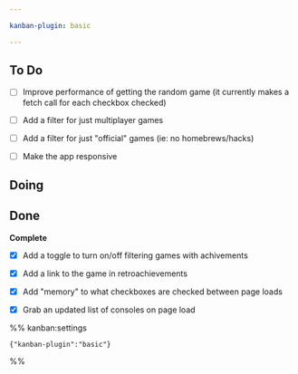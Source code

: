 ```yaml
---

kanban-plugin: basic

---
```


## To Do

- [ ] Improve performance of getting the random game (it currently makes a fetch call for each checkbox checked)
- [ ] Add a filter for just multiplayer games
- [ ] Add a filter for just "official" games (ie: no homebrews/hacks)
- [ ] Make the app responsive


## Doing



## Done

**Complete**
- [x] Add a toggle to turn on/off filtering games with achivements
- [x] Add a link to the game in retroachievements
- [x] Add "memory" to what checkboxes are checked between page loads
- [x] Grab an updated list of consoles on page load




%% kanban:settings
```
{"kanban-plugin":"basic"}
```
%%
